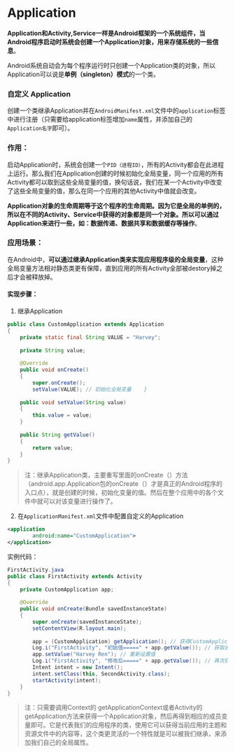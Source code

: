 # Application



**Application和Activity,Service一样是Android框架的一个系统组件，当Android程序启动时系统会创建一个Application对象，用来存储系统的一些信息**。

Android系统自动会为每个程序运行时只创建一个Application类的对象，所以Application可以说是**单例（singleton）模式**的一个类。

### 自定义 Application
创建一个类继承Application并在`AndroidManifest.xml`文件中的`application`标签中进行注册（只需要给application标签增加`name`属性，并添加自己的 `Application名字`即可）。

### 作用：
启动Application时，系统会创建一个`PID（进程ID）`，所有的Activity都会在此进程上运行。那么我们在Application创建的时候初始化全局变量，同一个应用的所有Activity都可以取到这些全局变量的值，换句话说，我们在某一个Activity中改变了这些全局变量的值，那么在同一个应用的其他Activity中值就会改变。

**Application对象的生命周期等于这个程序的生命周期。因为它是全局的单例的，所以在不同的Activity、Service中获得的对象都是同一个对象。所以可以通过Application来进行一些，如：数据传递、数据共享和数据缓存等操作**。

### 应用场景：
在Android中，**可以通过继承Application类来实现应用程序级的全局变量**，这种全局变量方法相对静态类更有保障，直到应用的所有Activity全部被destory掉之后才会被释放掉。
#### 实现步骤：
1. 继承Application
```java
public class CustomApplication extends Application
{
    private static final String VALUE = "Harvey";
   
    private String value;
   
    @Override
    public void onCreate()
    {
        super.onCreate();
        setValue(VALUE); // 初始化全局变量    }
   
    public void setValue(String value)
    {
        this.value = value;
    }
   
    public String getValue()
    {
        return value;
    }
}
```
>注：继承Application类，主要重写里面的onCreate（）方法（android.app.Application包的onCreate（）才是真正的Android程序的入口点），就是创建的时候，初始化变量的值。然后在整个应用中的各个文件中就可以对该变量进行操作了。

2. 在`ApplicationManifest.xml`文件中配置自定义的Application
```xml
<application
        android:name="CustomApplication">
</application>
```
实例代码：
```java
FirstActivity.java
public class FirstActivity extends Activity
{
    private CustomApplication app;
   
    @Override
    public void onCreate(Bundle savedInstanceState)
    {
        super.onCreate(savedInstanceState);
        setContentView(R.layout.main);
       
        app = (CustomApplication) getApplication(); // 获得CustomApplication对象       
        Log.i("FirstActivity", "初始值=====" + app.getValue()); // 获取进程中的全局变量值，看是否是初始化值       
        app.setValue("Harvey Ren"); // 重新设置值       
        Log.i("FirstActivity", "修改后=====" + app.getValue()); // 再次获取进程中的全局变量值，看是否被修改       
        Intent intent = new Intent();
        intent.setClass(this, SecondActivity.class);
        startActivity(intent);
    }
}
```
>注：只需要调用Context的 getApplicationContext或者Activity的getApplication方法来获得一个Application对象，然后再得到相应的成员变量即可。它是代表我们的应用程序的类，使用它可以获得当前应用的主题和资源文件中的内容等，这个类更灵活的一个特性就是可以被我们继承，来添加我们自己的全局属性。



